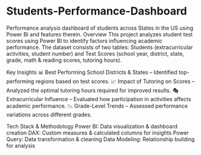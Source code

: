 # Students-Performance-Dashboard
Performance analysis dashboard of students across States in the US using Power Bi and features therein.
Overview
This project analyzes student test scores using Power BI to identify factors influencing academic performance. The dataset consists of two tables: Students (extracurricular activities, student number) and Test Scores (school year, district, state, grade, math & reading scores, tutoring hours).

Key Insights
📊 Best Performing School Districts & States – Identified top-performing regions based on test scores.
📈 Impact of Tutoring on Scores – Analyzed the optimal tutoring hours required for improved results.
🎭 Extracurricular Influence – Evaluated how participation in activities affects academic performance.
📉 Grade-Level Trends – Assessed performance variations across different grades.

Tech Stack & Methodology
Power BI: Data visualization & dashboard creation
DAX: Custom measures & calculated columns for insights
Power Query: Data transformation & cleaning
Data Modeling: Relationship building for analysis
